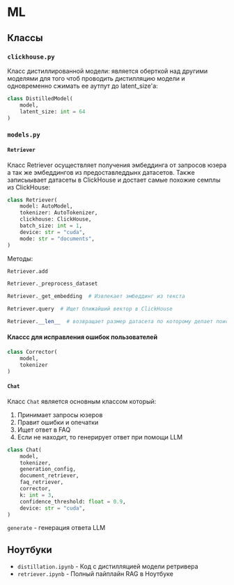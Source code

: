 # ML

## Классы

### `clickhouse.py`

Класс дистиллированной модели: является оберткой над другими моделями для того чтоб проводить дистилляцию модели и одновременно сжимать ее аутпут до latent_size'a:

```python
class DistilledModel(
    model,
    latent_size: int = 64
)
```

### `models.py`

#### `Retriever`

Класс Retriever осуществляет получения эмбеддинга от запросов юзера а так же эмбеддингов из предоставледдынх датасетов. Также записыывает датасеты в ClickHouse и достает самые похожие семплы из ClickHouse:

```python
class Retriever(
    model: AutoModel,
    tokenizer: AutoTokenizer,
    clickhouse: ClickHouse,
    batch_size: int = 1,
    device: str = "cuda",
    mode: str = "documents",
)
```

Методы:

```python
Retriever.add

Retriever._preprocess_dataset

Retriever._get_embedding  # Извлекает эмбеддинг из текста

Retriever.query  # Ищет ближайший вектор в ClickHouse

Retriever.__len__  # возвращает размер датасета по которому делает поиск
```

#### Классс для исправления ошибок пользователей

```python
class Corrector(
    model,
    tokenizer
)
```

#### `Chat`

Класс `Chat` является основным классом который:

1. Принимает запросы юзеров
2. Правит ошибки и опечатки
3. Ищет ответ в FAQ
4. Если не находит, то генерирует ответ при помощи LLM

```python
class Chat(
    model,
    tokenizer,
    generation_config,
    document_retriever,
    faq_retriever,
    corrector,
    k: int = 3,
    confidence_threshold: float = 0.9,
    device: str = "cuda",
)
```

`generate` - генерация ответа LLM

## Ноутбуки

- `distillation.ipynb` - Код с дистилляцией модели ретривера
- `retriever.ipynb` - Полный пайплайн RAG в Ноутбуке
